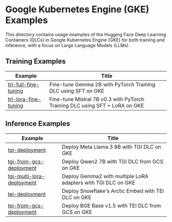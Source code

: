 # Google Kubernetes Engine (GKE) Examples

This directory contains usage examples of the Hugging Face Deep Learning Containers (DLCs) in Google Kubernetes Engine (GKE) for both training and inference, with a focus on Large Language Models (LLMs).

## Training Examples

| Example                                        | Title                                                                       |
| ---------------------------------------------- | --------------------------------------------------------------------------- |
| [trl-full-fine-tuning](./trl-full-fine-tuning) | Fine-tune Gemma 2B with PyTorch Training DLC using SFT on GKE               |
| [trl-lora-fine-tuning](./trl-lora-fine-tuning) | Fine-tune Mistral 7B v0.3 with PyTorch Training DLC using SFT + LoRA on GKE |

## Inference Examples

| Example                                                  | Title                                                         |
| -------------------------------------------------------- | ------------------------------------------------------------- |
| [tgi-deployment](./tgi-deployment)                       | Deploy Meta Llama 3 8B with TGI DLC on GKE                    |
| [tgi-from-gcs-deployment](./tgi-from-gcs-deployment)     | Deploy Qwen2 7B with TGI DLC from GCS on GKE                  |
| [tgi-multi-lora-deployment](./tgi-multi-lora-deployment) | Deploy Gemma2 with multiple LoRA adapters with TGI DLC on GKE |
| [tei-deployment](./tei-deployment)                       | Deploy Snowflake's Arctic Embed with TEI DLC on GKE           |
| [tei-from-gcs-deployment](./tei-from-gcs-deployment)     | Deploy BGE Base v1.5 with TEI DLC from GCS on GKE             |
